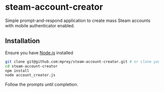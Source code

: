 # steam-account-creator

Simple prompt-and-respond application to create mass Steam accounts with mobile authenticator enabled. 

## Installation

Ensure you have [Node.js](http://nodejs.org/) installed

```sh
git clone git@github.com:mprey/steam-account-creator.git # or clone your own fork
cd steam-account-creator
npm install
node account_creator.js
```

Follow the prompts until completion.



